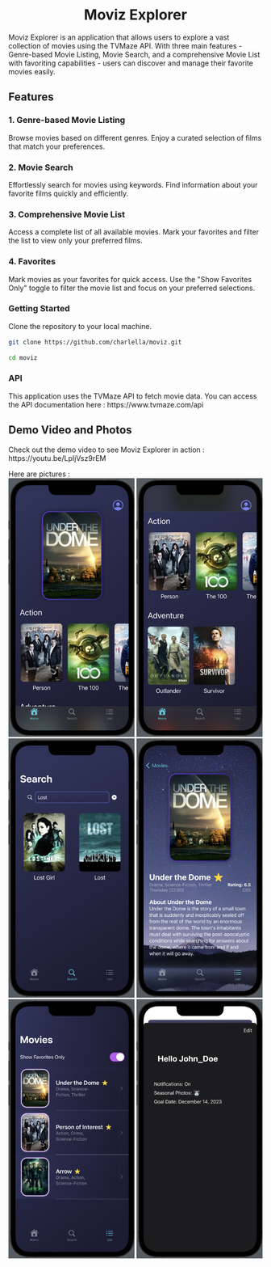 <h1 align="center">
Moviz Explorer
</h1>
Moviz Explorer is an application that allows users to explore a vast collection of movies using the TVMaze API. With three main features - Genre-based Movie Listing, Movie Search, and a comprehensive Movie List with favoriting capabilities - users can discover and manage their favorite movies easily.

<h2>Features</h2>

### 1. Genre-based Movie Listing
Browse movies based on different genres. Enjoy a curated selection of films that match your preferences.

### 2. Movie Search
Effortlessly search for movies using keywords. Find information about your favorite films quickly and efficiently.

### 3. Comprehensive Movie List
Access a complete list of all available movies. Mark your favorites and filter the list to view only your preferred films.

### 4. Favorites
Mark movies as your favorites for quick access. Use the "Show Favorites Only" toggle to filter the movie list and focus on your preferred selections.

### Getting Started
Clone the repository to your local machine.

```bash
git clone https://github.com/charlella/moviz.git
```

```bash
cd moviz
```
<h3>API</h3>
This application uses the TVMaze API to fetch movie data. You can access the API documentation here : https://www.tvmaze.com/api

<h2>Demo Video and Photos</h2>
Check out the demo video to see Moviz Explorer in action : https://youtu.be/LpIjVsz9rEM 

Here are pictures :
<br>
<img src="Photos_Moviz/Moviz_01.png" width="250">
<img src="Photos_Moviz/Moviz_02.png" width="250">
<img src="Photos_Moviz/Moviz_06.png" width="250">
<img src="Photos_Moviz/Moviz_09.png" width="250">
<img src="Photos_Moviz/Moviz_11.png" width="250">
<img src="Photos_Moviz/Moviz_12.png" width="250">


